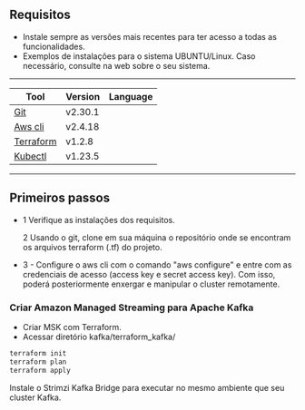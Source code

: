 ## Requisitos

- Instale sempre as versões mais recentes para ter acesso a todas as funcionalidades.
- Exemplos de instalações para o sistema UBUNTU/Linux. Caso necessário, consulte na web sobre o seu sistema.
  
------------------------------------------------------------------------------------------------------------------------------------------------------------
| Tool                                                                                 | Version               |  Language          |
| ---------                                                                            | -------               | ------------------ |
| [Git](https://learn.hashicorp.com/tutorials/terraform/install-cli)                   | v2.30.1               |                    |
| [Aws cli](https://docs.aws.amazon.com/pt_br/cli/latest/userguide/install-linux.html) | v2.4.18               |                    |
| [Terraform](https://learn.hashicorp.com/tutorials/terraform/install-cli)             | v1.2.8                |                    |
| [Kubectl](https://v1-18.docs.kubernetes.io/docs/tasks/tools/install-kubectl/)        | v1.23.5               |                    |
------------------------------------------------------------------------------------------------------------------------------------------------------------
## Primeiros passos

- 1 Verifique as instalações dos requisitos.

  2 Usando o git, clone em sua máquina o repositório onde se encontram os arquivos terraform (.tf) do projeto.

- 3 - Configure o aws cli com o comando "aws configure" e entre com as credenciais de acesso (access key e secret access key). Com isso, poderá posteriormente enxergar e manipular o cluster remotamente.

### Criar Amazon Managed Streaming para Apache Kafka
- Criar MSK com Terraform.
- Acessar diretório  kafka/terraform_kafka/ 

```bash
terraform init
terraform plan
terraform apply
```

Instale o Strimzi Kafka Bridge para executar no mesmo ambiente que seu cluster Kafka.

